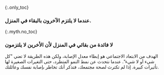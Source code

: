 {:.only_toc} 
 ### عندما لا يلتزم الآخرون بالبقاء في المنزل. 

 {:.myth.no_toc} 
 ### لا فائدة من بقائي في المنزل لأن الأخرين لا يلتزمون 

 الهدف من الابتعاد الاجتماعي هو إبطاء معدل الإصابة، ولكن هذه الطريقة لا تعني "كل شيء أو لا شيء". عندما نتحدث عن نمط النمو المتطرد، حتى التغيرات الصغيرة لها تأثيرات كبيرة. إذا لم تكترث لصحة مجتمعك، فتذكر أنك تخاطر بإصابة نفسك وعائلتك.
